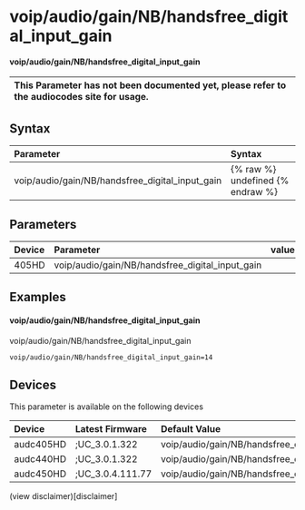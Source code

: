 ﻿---
description: voip/audio/gain/NB/handsfree_digital_input_gain
search: false
---

# voip/audio/gain/NB/handsfree_digital_input_gain

#### voip/audio/gain/NB/handsfree_digital_input_gain


| This Parameter has not been documented yet, please refer to the audiocodes site for usage.  |
| :--- |

## Syntax
| Parameter | Syntax |
| :--- | :--- |
|voip/audio/gain/NB/handsfree_digital_input_gain | {% raw %} undefined {% endraw %} |

## Parameters
|Device|Parameter|value|Description|
|:---|:---|:---|:---|
| 405HD | voip/audio/gain/NB/handsfree_digital_input_gain |  |  |

## Examples
#### voip/audio/gain/NB/handsfree_digital_input_gain

voip/audio/gain/NB/handsfree_digital_input_gain

```
voip/audio/gain/NB/handsfree_digital_input_gain=14
```

## Devices
This parameter is available on the following devices

| Device | Latest Firmware | Default Value |
|:---|:---|:---|
| audc405HD | ;UC_3.0.1.322 | voip/audio/gain/NB/handsfree_digital_input_gain=14 
| audc440HD | ;UC_3.0.1.322 | voip/audio/gain/NB/handsfree_digital_input_gain=7 
| audc450HD | ;UC_3.0.4.111.77 | voip/audio/gain/NB/handsfree_digital_input_gain=7 

(view disclaimer)[disclaimer]
